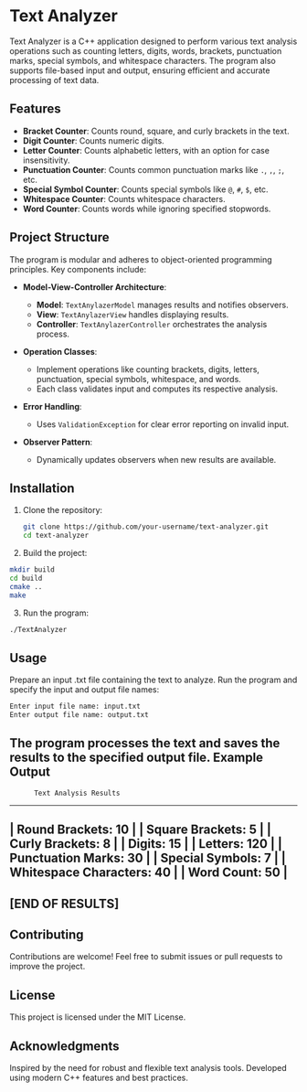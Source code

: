 # Text Analyzer

Text Analyzer is a C++ application designed to perform various text analysis operations such as counting letters, digits, words, brackets, punctuation marks, special symbols, and whitespace characters. The program also supports file-based input and output, ensuring efficient and accurate processing of text data.

## Features

- **Bracket Counter**: Counts round, square, and curly brackets in the text.
- **Digit Counter**: Counts numeric digits.
- **Letter Counter**: Counts alphabetic letters, with an option for case insensitivity.
- **Punctuation Counter**: Counts common punctuation marks like `.`, `,`, `;`, etc.
- **Special Symbol Counter**: Counts special symbols like `@`, `#`, `$`, etc.
- **Whitespace Counter**: Counts whitespace characters.
- **Word Counter**: Counts words while ignoring specified stopwords.

## Project Structure

The program is modular and adheres to object-oriented programming principles. Key components include:

- **Model-View-Controller Architecture**:
  - **Model**: `TextAnylazerModel` manages results and notifies observers.
  - **View**: `TextAnylazerView` handles displaying results.
  - **Controller**: `TextAnylazerController` orchestrates the analysis process.

- **Operation Classes**:
  - Implement operations like counting brackets, digits, letters, punctuation, special symbols, whitespace, and words.
  - Each class validates input and computes its respective analysis.

- **Error Handling**:
  - Uses `ValidationException` for clear error reporting on invalid input.

- **Observer Pattern**:
  - Dynamically updates observers when new results are available.

## Installation

1. Clone the repository:
   ```bash
   git clone https://github.com/your-username/text-analyzer.git
   cd text-analyzer
   ```
2. Build the project:

```bash
mkdir build
cd build
cmake ..
make
  ```
3. Run the program:
```bash
./TextAnalyzer
  ```

## Usage
Prepare an input .txt file containing the text to analyze.
Run the program and specify the input and output file names:
```bash
Enter input file name: input.txt
Enter output file name: output.txt
   ```
The program processes the text and saves the results to the specified output file.
Example Output
------------------------------------------
          Text Analysis Results           
------------------------------------------
| Round Brackets: 10                     |
| Square Brackets: 5                     |
| Curly Brackets: 8                      |
| Digits: 15                             |
| Letters: 120                           |
| Punctuation Marks: 30                  |
| Special Symbols: 7                     |
| Whitespace Characters: 40              |
| Word Count: 50                         |
------------------------------------------
## [END OF RESULTS]
## Contributing
Contributions are welcome! Feel free to submit issues or pull requests to improve the project.

## License
This project is licensed under the MIT License.

## Acknowledgments
Inspired by the need for robust and flexible text analysis tools.
Developed using modern C++ features and best practices.
